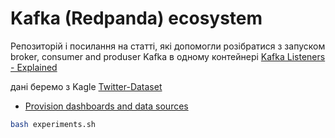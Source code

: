 # Kafka (Redpanda) ecosystem

Репозиторій і посилання на статті, які допомогли розібратися з запуском broker, consumer and produser Kafka в одному контейнері
 [Kafka Listeners - Explained](https://github.com/rmoff/kafka-listeners/tree/master)
 
дані беремо з Kagle [Twitter-Dataset](https://www.kaggle.com/datasets/goyaladi/twitter-dataset)


- [Provision dashboards and data sources](https://grafana.com/tutorials/provision-dashboards-and-data-sources/)



```bash
bash experiments.sh

```


